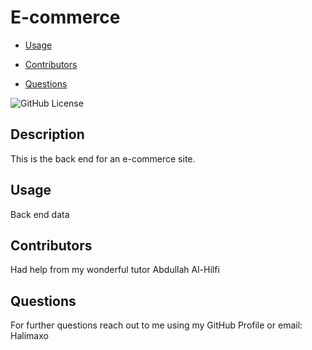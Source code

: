 # E-commerce

- [Usage](#usage)

- [Contributors](#contributors)

- [Questions](#questions)

![GitHub License](https://img.shields.io/badge/license-None-pink.svg)

## Description

This is the back end for an e-commerce site.

## Usage

Back end data

## Contributors

Had help from my wonderful tutor Abdullah Al-Hilfi

## Questions

For further questions reach out to me using my GitHub Profile or email:
Halimaxo
